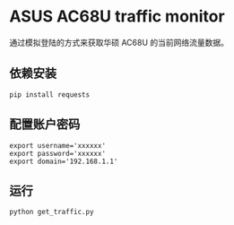 # ASUS AC68U traffic monitor

通过模拟登陆的方式来获取华硕 AC68U 的当前网络流量数据。

## 依赖安装

```shell
pip install requests
```

## 配置账户密码

```shell
export username='xxxxxx'
export password='xxxxxx'
export domain='192.168.1.1'
```

## 运行

```
python get_traffic.py
```

